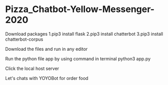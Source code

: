 # Pizza_Chatbot-Yellow-Messenger-2020

Download packages
1.pip3 install flask
2.pip3 install chatterbot
3.pip3 install chatterbot-corpus

Download the files and run in any editor

Run the python file app by using command in terminal
 python3 app.py
 
Click the local host server

Let's chats with YOYOBot for order food

